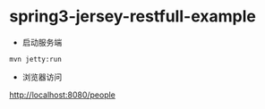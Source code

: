 # spring3-jersey-restfull-example

* 启动服务端

```
mvn jetty:run
```

* 浏览器访问

[http://localhost:8080/people](http://localhost:8080/people)